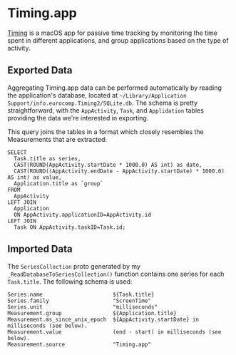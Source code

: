 # Timing.app

[Timing](https://timingapp.com/) is a macOS app for passive time tracking by
monitoring the time spent in different applications, and group applications
based on the type of activity. 

## Exported Data

Aggregating Timing.app data can be performed automatically by reading the 
application's database, located at 
`~/Library/Application Support/info.eurocomp.Timing2/SQLite.db`. The schema
is pretty straightforward, with the `AppActivity`, `Task`, and `Applidation`
tables providing the data we're interested in exporting.

This query joins the tables in a format which closely resembles the Measurements
that are extracted:

```
SELECT
  Task.title as series,
  CAST(ROUND(AppActivity.startDate * 1000.0) AS int) as date,
  CAST(ROUND((AppActivity.endDate - AppActivity.startDate) * 1000.0) AS int) as value,
  Application.title as `group`
FROM
  AppActivity
LEFT JOIN 
  Application
  ON AppActivity.applicationID=AppActivity.id
LEFT JOIN
  Task ON AppActivity.taskID=Task.id;
```


## Imported Data

The `SeriesCollection` proto generated by my `_ReadDatabaseToSeriesCollection()`
function contains one series for each `Task.title`. The following schema is 
used:

```
Series.name                      ${Task.title}
Series.family                    "ScreenTime"
Series.unit                      "milliseconds"
Measurement.group                ${Application.title}
Measurement.ms_since_unix_epoch  ${AppActivity.startDate} in milliseconds (see below).
Measurement.value                (end - start) in milliseconds (see below).
Measurement.source               "Timing.app"
```

